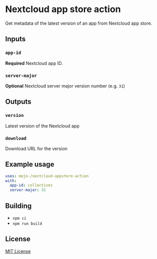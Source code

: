 # Nextcloud app store action

Get metadata of the latest version of an app from Nextcloud app store.

## Inputs

### `app-id`

**Required** Nextcloud app ID.

### `server-major`

**Optional** Nextcloud server major version number (e.g. `31`)

## Outputs

### `version`

Latest version of the Nextcloud app

### `download`

Download URL for the version

## Example usage

```yaml
uses: mejo-/nextcloud-appstore-action
with:
  app-id: collectives
  server-major: 31
```

## Building

- `npm ci`
- `npm run build`

## License

[MIT License](LICENSE)
